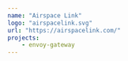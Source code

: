 ```yaml
---
name: "Airspace Link"
logo: "airspacelink.svg"
url: "https://airspacelink.com/"
projects:
    - envoy-gateway
---
```

